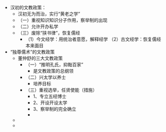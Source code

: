 - 汉初的文教政策：
	- 汉初无为而治，实行“黄老之学”
	- （一）重视知识知识分子作用，察举制的出现
	- （二）允许开办私学
	- （三）废除“挟书律”，恢复儒经
		- （1）今文经学：用统治者意愿，解释经学
		  （2）古文经学：恢复儒经本来面目
- “独尊儒术”的文教政策
	- 董仲舒的三大文教政策
		- （一）“推明孔氏，抑黜百家”
			- 是文教政策的总纲领
		- （二）兴太学以养士
			- 培养目标
		- （三）重视选举，任贤使能（措施）
			- 1、专立五经博士
			- 2、开设开设太学
			- 3、察举制的完全确立
			-
	-
	-